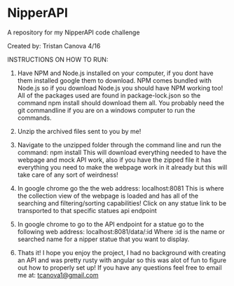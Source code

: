 # NipperAPI
A repository for my NipperAPI code challenge

Created by: Tristan Canova 4/16

INSTRUCTIONS ON HOW TO RUN:

1. Have NPM and Node.js installed on your computer, if you dont have them installed google them to download. NPM comes bundled with Node.js so if you download Node.js you should have NPM working too! All of the packages used are found in package-lock.json so the command npm install should download them all. You probably need the git commandline if you are on a windows computer to run the commands.

2. Unzip the archived files sent to you by me! 

2. Navigate to the unzipped folder through the command line and run the command: 
    npm install
This will download everything needed to have the webpage and mock API work, also if you have the zipped file it has everything you need to make the webpage work in it already but this will take care of any sort of weirdness!

3. In google chrome go the the web address: localhost:8081
This is where the collection view of the webpage is loaded and has all of the searching and filtering/sorting capabilities! Click on any statue link to be transported to that specific statues api endpoint

4. In google chrome to go to the API endpoint for a statue go to the following web address: localhost:8081/data/:id
Where :id is the name or searched name for a nipper statue that you want to display.

5. Thats it! I hope you enjoy the project, I had no background with creating an API and was pretty rusty with angular so this was alot of fun to figure out how to properly set up! If you have any questions feel free to email me at: tcanova1@gmail.com

